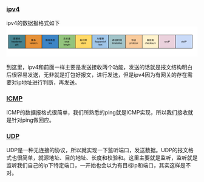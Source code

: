 ### [ipv4](https://en.wikipedia.org/wiki/IPv4)

ipv4的数据报格式如下
![ipv4](./1.png)

到这里，ipv4和前面一样主要是发送接收两个功能，发送的话就是报文结构明白后很容易发送，无非就是打包好报文，进行发送，但是ipv4因为有网关的存在需要对ip地址进行判断，再发送。


### [ICMP](https://en.wikipedia.org/wiki/Internet_Control_Message_Protocol)

ICMP的数据报格式很简单，我们所熟悉的ping就是ICMP实现，所以我们接收就是针对ping做回应。


### [UDP](https://en.wikipedia.org/wiki/User_Datagram_Protocol)

UDP是一种无连接的协议，所以就实现一下监听端口，发送数据。UDP的报文格式也很简单，就源地址、目的地址、长度和校验和。这里主要就是监听，监听就是监听我们自己的ip下特定端口，一开始也会以为有目标ip和端口，其实这样是不对。


